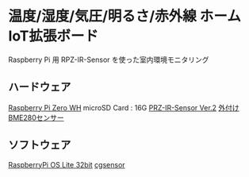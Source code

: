 # 温度/湿度/気圧/明るさ/赤外線 ホームIoT拡張ボード
Raspberry Pi 用 RPZ-IR-Sensor を使った室内環境モニタリング

## ハードウェア
[Raspberry Pi Zero WH](https://www.raspberrypi.com/products/raspberry-pi-zero/)
microSD Card : 16G
[PRZ-IR-Sensor Ver.2](https://www.indoorcorgielec.com/products/rpz-ir-sensor/)
[外付けBME280センサー](https://www.indoorcorgielec.com/products/rpz-ir-sensor/)
## ソフトウェア
[RaspberryPi OS Lite 32bit](https://downloads.raspberrypi.org/raspios_lite_armhf/release_notes.txt)
[cgsensor](https://github.com/IndoorCorgi/cgsensor.git)

